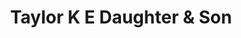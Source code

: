 ---
title: "Taylor K E Daughter & Son"
url: /criccieth/taylor-k-e-daughter-and-son/
shop: butcher
---